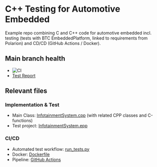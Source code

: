 # C++ Testing for Automotive Embedded
Example repo combining C and C++ code for automotive embedded incl. testing (tests with BTC EmbeddedPlatform, linked to requirements from Polarion) and CD/CD (GitHub Actions / Docker).

## Main branch health
- ![CI](https://github.com/thabok/testing-automotive-cpp/actions/workflows/btc-tests.yml/badge.svg?branch=main)
- [Test Report](https://thabok.github.io/testing-automotive-cpp/report.html)

## Relevant files

### Implementation & Test
- Main Class: [InfotainmentSystem.cpp](src/InfotainmentSystem.cpp) (with related CPP classes and C-functions)
- Test project: [InfotainmentSystem.epp](tst/InfotainmentSystem.epp)

### CI/CD
- Automated test workflow: [run_tests.py](tst/run_tests.py)
- Docker: [Dockerfile](docker/Dockerfile)
- Pipeline: [GitHub Actions](.github/workflows/btc-tests.yml)
